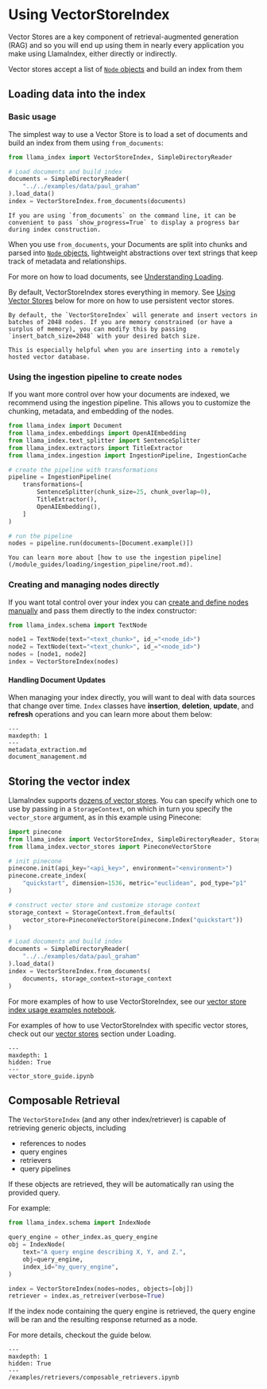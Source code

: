 # Using VectorStoreIndex

Vector Stores are a key component of retrieval-augmented generation (RAG) and so you will end up using them in nearly every application you make using LlamaIndex, either directly or indirectly.

Vector stores accept a list of [`Node` objects](/module_guides/loading/documents_and_nodes/root.md) and build an index from them

## Loading data into the index

### Basic usage

The simplest way to use a Vector Store is to load a set of documents and build an index from them using `from_documents`:

```python
from llama_index import VectorStoreIndex, SimpleDirectoryReader

# Load documents and build index
documents = SimpleDirectoryReader(
    "../../examples/data/paul_graham"
).load_data()
index = VectorStoreIndex.from_documents(documents)
```

```{tip}
If you are using `from_documents` on the command line, it can be convenient to pass `show_progress=True` to display a progress bar during index construction.
```

When you use `from_documents`, your Documents are split into chunks and parsed into [`Node` objects](/module_guides/loading/documents_and_nodes/root.md), lightweight abstractions over text strings that keep track of metadata and relationships.

For more on how to load documents, see [Understanding Loading](/module_guides/loading/loading.md).

By default, VectorStoreIndex stores everything in memory. See [Using Vector Stores](#using-vector-stores) below for more on how to use persistent vector stores.

```{tip}
By default, the `VectorStoreIndex` will generate and insert vectors in batches of 2048 nodes. If you are memory constrained (or have a surplus of memory), you can modify this by passing `insert_batch_size=2048` with your desired batch size.

This is especially helpful when you are inserting into a remotely hosted vector database.
```

### Using the ingestion pipeline to create nodes

If you want more control over how your documents are indexed, we recommend using the ingestion pipeline. This allows you to customize the chunking, metadata, and embedding of the nodes.

```python
from llama_index import Document
from llama_index.embeddings import OpenAIEmbedding
from llama_index.text_splitter import SentenceSplitter
from llama_index.extractors import TitleExtractor
from llama_index.ingestion import IngestionPipeline, IngestionCache

# create the pipeline with transformations
pipeline = IngestionPipeline(
    transformations=[
        SentenceSplitter(chunk_size=25, chunk_overlap=0),
        TitleExtractor(),
        OpenAIEmbedding(),
    ]
)

# run the pipeline
nodes = pipeline.run(documents=[Document.example()])
```

```{tip}
You can learn more about [how to use the ingestion pipeline](/module_guides/loading/ingestion_pipeline/root.md).
```

### Creating and managing nodes directly

If you want total control over your index you can [create and define nodes manually](/module_guides/loading/documents_and_nodes/usage_nodes.md) and pass them directly to the index constructor:

```python
from llama_index.schema import TextNode

node1 = TextNode(text="<text_chunk>", id_="<node_id>")
node2 = TextNode(text="<text_chunk>", id_="<node_id>")
nodes = [node1, node2]
index = VectorStoreIndex(nodes)
```

#### Handling Document Updates

When managing your index directly, you will want to deal with data sources that change over time. `Index` classes have **insertion**, **deletion**, **update**, and **refresh** operations and you can learn more about them below:

```{toctree}
---
maxdepth: 1
---
metadata_extraction.md
document_management.md
```

## Storing the vector index

LlamaIndex supports [dozens of vector stores](/module_guides/storing/vector_stores.md). You can specify which one to use by passing in a `StorageContext`, on which in turn you specify the `vector_store` argument, as in this example using Pinecone:

```python
import pinecone
from llama_index import VectorStoreIndex, SimpleDirectoryReader, StorageContext
from llama_index.vector_stores import PineconeVectorStore

# init pinecone
pinecone.init(api_key="<api_key>", environment="<environment>")
pinecone.create_index(
    "quickstart", dimension=1536, metric="euclidean", pod_type="p1"
)

# construct vector store and customize storage context
storage_context = StorageContext.from_defaults(
    vector_store=PineconeVectorStore(pinecone.Index("quickstart"))
)

# Load documents and build index
documents = SimpleDirectoryReader(
    "../../examples/data/paul_graham"
).load_data()
index = VectorStoreIndex.from_documents(
    documents, storage_context=storage_context
)
```

For more examples of how to use VectorStoreIndex, see our [vector store index usage examples notebook](./vector_store_guide.ipynb).

For examples of how to use VectorStoreIndex with specific vector stores, check out our [vector stores](/module_guides/storing/vector_stores.md) section under Loading.

```{toctree}
---
maxdepth: 1
hidden: True
---
vector_store_guide.ipynb
```

## Composable Retrieval

The `VectorStoreIndex` (and any other index/retriever) is capable of retrieving generic objects, including

- references to nodes
- query engines
- retrievers
- query pipelines

If these objects are retrieved, they will be automatically ran using the provided query.

For example:

```python
from llama_index.schema import IndexNode

query_engine = other_index.as_query_engine
obj = IndexNode(
    text="A query engine describing X, Y, and Z.",
    obj=query_engine,
    index_id="my_query_engine",
)

index = VectorStoreIndex(nodes=nodes, objects=[obj])
retriever = index.as_retreiver(verbose=True)
```

If the index node containing the query engine is retrieved, the query engine will be ran and the resulting response returned as a node.

For more details, checkout the guide below.

```{toctree}
---
maxdepth: 1
hidden: True
---
/examples/retrievers/composable_retrievers.ipynb
```
